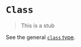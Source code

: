 # `Class`

> This is a stub

See the general [`class` type][general-type-class].

[general-type-class]: ../../../reference/types/class.md
